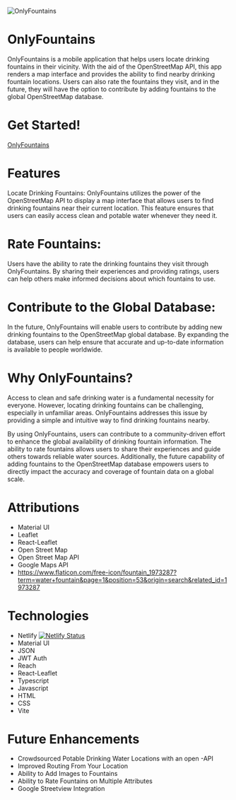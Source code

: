 ![OnlyFountains]( https://res.cloudinary.com/ddgunjkvv/image/upload/v1686306892/Screenshot_2023-06-09_at_5.34.14_AM_qmcbkd.png "OnlyFountains ScreenShot")

# OnlyFountains
OnlyFountains is a mobile application that helps users locate drinking fountains in their vicinity. With the aid of the OpenStreetMap API, this app renders a map interface and provides the ability to find nearby drinking fountain locations. Users can also rate the fountains they visit, and in the future, they will have the option to contribute by adding fountains to the global OpenStreetMap database.

# Get Started!
[OnlyFountains](https://onlyfountains.netlify.app/)

# Features
Locate Drinking Fountains: OnlyFountains utilizes the power of the OpenStreetMap API to display a map interface that allows users to find drinking fountains near their current location. This feature ensures that users can easily access clean and potable water whenever they need it.

# Rate Fountains: 
Users have the ability to rate the drinking fountains they visit through OnlyFountains. By sharing their experiences and providing ratings, users can help others make informed decisions about which fountains to use.

# Contribute to the Global Database: 
In the future, OnlyFountains will enable users to contribute by adding new drinking fountains to the OpenStreetMap global database. By expanding the database, users can help ensure that accurate and up-to-date information is available to people worldwide.

# Why OnlyFountains?
Access to clean and safe drinking water is a fundamental necessity for everyone. However, locating drinking fountains can be challenging, especially in unfamiliar areas. OnlyFountains addresses this issue by providing a simple and intuitive way to find drinking fountains nearby.

By using OnlyFountains, users can contribute to a community-driven effort to enhance the global availability of drinking fountain information. The ability to rate fountains allows users to share their experiences and guide others towards reliable water sources. Additionally, the future capability of adding fountains to the OpenStreetMap database empowers users to directly impact the accuracy and coverage of fountain data on a global scale.

# Attributions
- Material UI
- Leaflet
- React-Leaflet
- Open Street Map
- Open Street Map API
- Google Maps API
- https://www.flaticon.com/free-icon/fountain_1973287?term=water+fountain&page=1&position=53&origin=search&related_id=1973287

# Technologies
- Netlify [![Netlify Status](https://api.netlify.com/api/v1/badges/d4836f3d-0c66-41d6-9ba7-3afbe9486960/deploy-status)](https://app.netlify.com/sites/onlyfountains/deploys)
- Material UI
- JSON
- JWT Auth
- Reach
- React-Leaflet
- Typescript
- Javascript
- HTML
- CSS
- Vite

# Future Enhancements
- Crowdsourced Potable Drinking Water Locations with an open -API
- Improved Routing From Your Location
- Ability to Add Images to Fountains
- Ability to Rate Fountains on Multiple Attributes
- Google Streetview Integration
